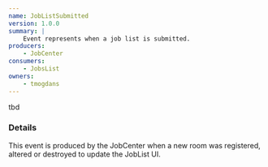 ```yaml
---
name: JobListSubmitted
version: 1.0.0
summary: |
    Event represents when a job list is submitted.
producers:
    - JobCenter
consumers:
    - JobsList
owners:
    - tmogdans
---
```


<Admonition>tbd</Admonition>

### Details

This event is produced by the JobCenter when a new room was registered, altered or destroyed to update
the JobList UI.

<NodeGraph title="Consumer / Producer Diagram" />

<Schema />
